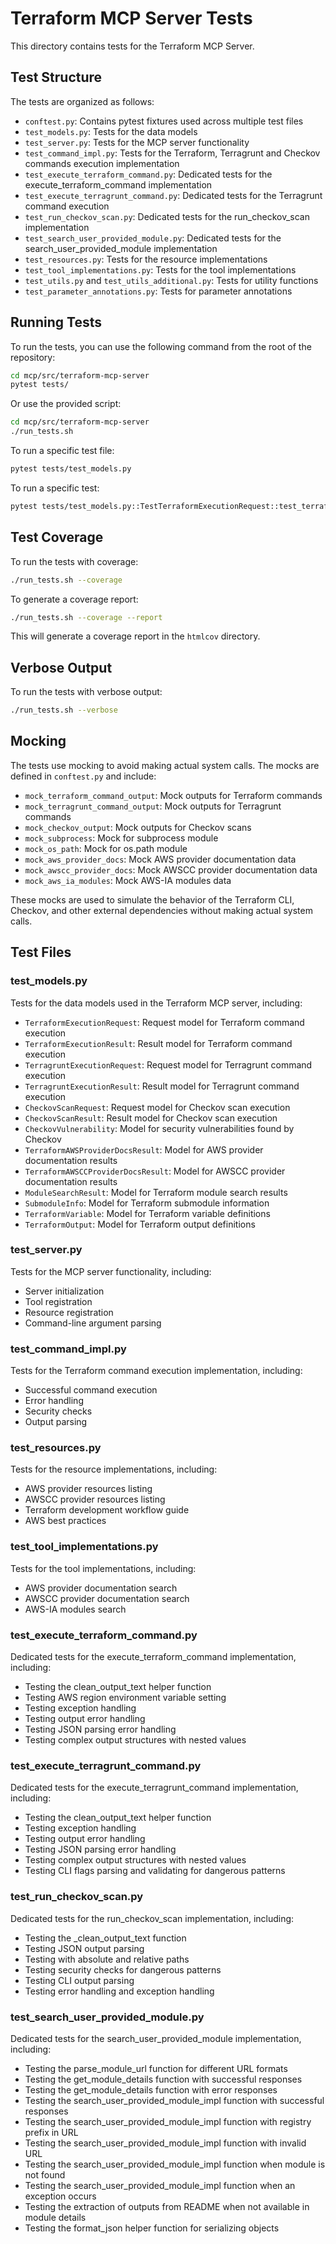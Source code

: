 # Terraform MCP Server Tests

This directory contains tests for the Terraform MCP Server.

## Test Structure

The tests are organized as follows:

- `conftest.py`: Contains pytest fixtures used across multiple test files
- `test_models.py`: Tests for the data models
- `test_server.py`: Tests for the MCP server functionality
- `test_command_impl.py`: Tests for the Terraform, Terragrunt and Checkov commands execution implementation
- `test_execute_terraform_command.py`: Dedicated tests for the execute_terraform_command implementation
- `test_execute_terragrunt_command.py`: Dedicated tests for the Terragrunt command execution
- `test_run_checkov_scan.py`: Dedicated tests for the run_checkov_scan implementation
- `test_search_user_provided_module.py`: Dedicated tests for the search_user_provided_module implementation
- `test_resources.py`: Tests for the resource implementations
- `test_tool_implementations.py`: Tests for the tool implementations
- `test_utils.py` and `test_utils_additional.py`: Tests for utility functions
- `test_parameter_annotations.py`: Tests for parameter annotations

## Running Tests

To run the tests, you can use the following command from the root of the repository:

```bash
cd mcp/src/terraform-mcp-server
pytest tests/
```

Or use the provided script:

```bash
cd mcp/src/terraform-mcp-server
./run_tests.sh
```

To run a specific test file:

```bash
pytest tests/test_models.py
```

To run a specific test:

```bash
pytest tests/test_models.py::TestTerraformExecutionRequest::test_terraform_execution_request_creation
```

## Test Coverage

To run the tests with coverage:

```bash
./run_tests.sh --coverage
```

To generate a coverage report:

```bash
./run_tests.sh --coverage --report
```

This will generate a coverage report in the `htmlcov` directory.

## Verbose Output

To run the tests with verbose output:

```bash
./run_tests.sh --verbose
```

## Mocking

The tests use mocking to avoid making actual system calls. The mocks are defined in `conftest.py` and include:

- `mock_terraform_command_output`: Mock outputs for Terraform commands
- `mock_terragrunt_command_output`: Mock outputs for Terragrunt commands
- `mock_checkov_output`: Mock outputs for Checkov scans
- `mock_subprocess`: Mock for subprocess module
- `mock_os_path`: Mock for os.path module
- `mock_aws_provider_docs`: Mock AWS provider documentation data
- `mock_awscc_provider_docs`: Mock AWSCC provider documentation data
- `mock_aws_ia_modules`: Mock AWS-IA modules data

These mocks are used to simulate the behavior of the Terraform CLI, Checkov, and other external dependencies without making actual system calls.

## Test Files

### test_models.py

Tests for the data models used in the Terraform MCP server, including:

- `TerraformExecutionRequest`: Request model for Terraform command execution
- `TerraformExecutionResult`: Result model for Terraform command execution
- `TerragruntExecutionRequest`: Request model for Terragrunt command execution
- `TerragruntExecutionResult`: Result model for Terragrunt command execution
- `CheckovScanRequest`: Request model for Checkov scan execution
- `CheckovScanResult`: Result model for Checkov scan execution
- `CheckovVulnerability`: Model for security vulnerabilities found by Checkov
- `TerraformAWSProviderDocsResult`: Model for AWS provider documentation results
- `TerraformAWSCCProviderDocsResult`: Model for AWSCC provider documentation results
- `ModuleSearchResult`: Model for Terraform module search results
- `SubmoduleInfo`: Model for Terraform submodule information
- `TerraformVariable`: Model for Terraform variable definitions
- `TerraformOutput`: Model for Terraform output definitions

### test_server.py

Tests for the MCP server functionality, including:

- Server initialization
- Tool registration
- Resource registration
- Command-line argument parsing

### test_command_impl.py

Tests for the Terraform command execution implementation, including:

- Successful command execution
- Error handling
- Security checks
- Output parsing

### test_resources.py

Tests for the resource implementations, including:

- AWS provider resources listing
- AWSCC provider resources listing
- Terraform development workflow guide
- AWS best practices

### test_tool_implementations.py

Tests for the tool implementations, including:

- AWS provider documentation search
- AWSCC provider documentation search
- AWS-IA modules search

### test_execute_terraform_command.py

Dedicated tests for the execute_terraform_command implementation, including:

- Testing the clean_output_text helper function
- Testing AWS region environment variable setting
- Testing exception handling
- Testing output error handling
- Testing JSON parsing error handling
- Testing complex output structures with nested values

### test_execute_terragrunt_command.py

Dedicated tests for the execute_terragrunt_command implementation, including:

- Testing the clean_output_text helper function
- Testing exception handling
- Testing output error handling
- Testing JSON parsing error handling
- Testing complex output structures with nested values
- Testing CLI flags parsing and validating for dangerous patterns

### test_run_checkov_scan.py

Dedicated tests for the run_checkov_scan implementation, including:

- Testing the _clean_output_text function
- Testing JSON output parsing
- Testing with absolute and relative paths
- Testing security checks for dangerous patterns
- Testing CLI output parsing
- Testing error handling and exception handling

### test_search_user_provided_module.py

Dedicated tests for the search_user_provided_module implementation, including:

- Testing the parse_module_url function for different URL formats
- Testing the get_module_details function with successful responses
- Testing the get_module_details function with error responses
- Testing the search_user_provided_module_impl function with successful responses
- Testing the search_user_provided_module_impl function with registry prefix in URL
- Testing the search_user_provided_module_impl function with invalid URL
- Testing the search_user_provided_module_impl function when module is not found
- Testing the search_user_provided_module_impl function when an exception occurs
- Testing the extraction of outputs from README when not available in module details
- Testing the format_json helper function for serializing objects
